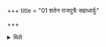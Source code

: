 +++
title = "01 शतेन राजपुत्रैः सहाध्वर्युः"

+++

<details><summary>थिते</summary>

शतेन राजपुत्रैः सहाध्वर्युः पुरस्तात्प्रत्यङ् तिष्ठन्प्रोक्षत्यनेनाश्वेन मेध्येनेष्ट्वायं राजा वृत्रं वध्यादिति १
</details>
